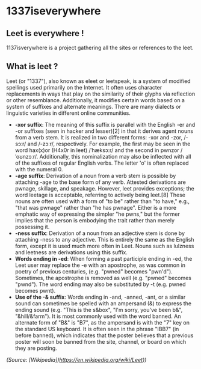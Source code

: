 # 1337iseverywhere
## Leet is everywhere ! 

1137isverywhere is a project gathering all the sites or references to the leet.

## What is leet ?

Leet (or "1337"), also known as eleet or leetspeak, is a system of modified spellings used primarily on the Internet. It often uses character replacements in ways that play on the similarity of their glyphs via reflection or other resemblance. Additionally, it modifies certain words based on a system of suffixes and alternate meanings. There are many dialects or linguistic varieties in different online communities.

- **-xor suffix**: The meaning of this suffix is parallel with the English -er and -or suffixes (seen in hacker and lesser)[2] in that it derives agent nouns from a verb stem. It is realized in two different forms: -xor and -zor, /-sɔːr/ and /-zɔːr/, respectively. For example, the first may be seen in the word hax(x)or (H4x0r in leet) /ˈhæksɔːr/ and the second in pwnzor /ˈoʊnzɔːr/. Additionally, this nominalization may also be inflected with all of the suffixes of regular English verbs. The letter 'o' is often replaced with the numeral 0.
- **-age suffix**: Derivation of a noun from a verb stem is possible by attaching -age to the base form of any verb. Attested derivations are pwnage, skillage, and speakage. However, leet provides exceptions; the word leetage is acceptable, referring to actively being leet.[8] These nouns are often used with a form of "to be" rather than "to have," e.g., "that was pwnage" rather than "he has pwnage". Either is a more emphatic way of expressing the simpler "he pwns," but the former implies that the person is embodying the trait rather than merely possessing it.
- **-ness suffix**: Derivation of a noun from an adjective stem is done by attaching -ness to any adjective. This is entirely the same as the English form, except it is used much more often in Leet. Nouns such as lulzness and leetness are derivations using this suffix.
- **Words ending in -ed**: When forming a past participle ending in -ed, the Leet user may replace the -e with an apostrophe, as was common in poetry of previous centuries, (e.g. "pwned" becomes "pwn'd"). Sometimes, the apostrophe is removed as well (e.g. "pwned" becomes "pwnd"). The word ending may also be substituted by -t (e.g. pwned becomes pwnt).
- **Use of the -& suffix**: Words ending in -and, -anned, -ant, or a similar sound can sometimes be spelled with an ampersand (&) to express the ending sound (e.g. "This is the s&box", "I'm sorry, you've been b&", "&hill/&farm"). It is most commonly used with the word banned. An alternate form of "B&" is "B7", as the ampersand is with the "7" key on the standard US keyboard. It is often seen in the phrase "IBB7" (in before banned), which indicates that the poster believes that a previous poster will soon be banned from the site, channel, or board on which they are posting.

*(Source: [Wikipedia])https://en.wikipedia.org/wiki/Leet))*


